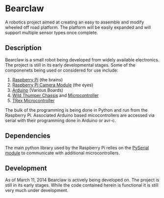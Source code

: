 Bearclaw
========

A robotics project aimed at creating an easy to assemble and modify wheeled off road platform. The platform will be easily expanded and will support multiple sensor types once complete.

## Description

Bearclaw is a small robot being developed from widely available electronics. The project is still in its early developmental stages. Some of the componenets being used or considered for use include:
 1. [Raspberry Pi](http://www.raspberrypi.org/) (the brains)
 2. [Raspberry Pi Camera Module](http://www.raspberrypi.org/camera) (the eyes)
 3. [Arduino](http://www.arduino.cc/) (Various Boards)
 4. [Wild Thumper Chassis](http://www.dagurobot.com/goods.php?id=47) and [Microcontroller](https://www.sparkfun.com/products/retired/11057)
 5. [TRex Microcontroller](http://www.dagurobot.com/goods.php?id=135)

The bulk of the programming is being done in Python and run from the Raspberry Pi. Associated Arduino based micocontrollers are accessed via serial with their programming done in Arduino or avr-c. 

## Dependencies
The main python library used by the Raspberry Pi relies on the [PySerial module](http://pyserial.sourceforge.net/) to communicate with additional microcontrollers.

## Development
As of March 11, 2014 Bearclaw is actively being developed on. The project is still in its early stages. While the code contained herein is functional it is still very much under development.
